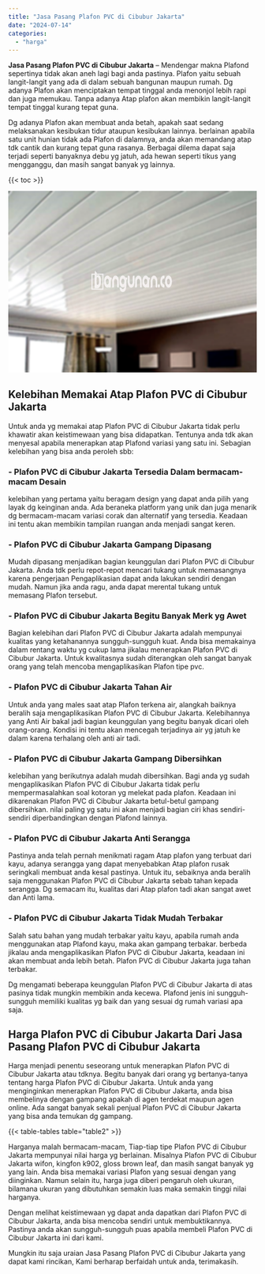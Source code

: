 ```yaml
---
title: "Jasa Pasang Plafon PVC di Cibubur Jakarta"
date: "2024-07-14"
categories: 
  - "harga"
---
```


**Jasa Pasang Plafon PVC di Cibubur Jakarta** – Mendengar makna Plafond sepertinya tidak akan aneh lagi bagi anda pastinya. Plafon yaitu sebuah langit-langit yang ada di dalam sebuah bangunan maupun rumah. Dg adanya Plafon akan menciptakan tempat tinggal anda menonjol lebih rapi dan juga memukau. Tanpa adanya Atap plafon akan membikin langit-langit tempat tinggal kurang tepat guna.

Dg adanya Plafon akan membuat anda betah, apakah saat sedang melaksanakan kesibukan tidur ataupun kesibukan lainnya. berlainan apabila satu unit hunian tidak ada Plafon di dalamnya, anda akan memandang atap tdk cantik dan kurang tepat guna rasanya. Berbagai dilema dapat saja terjadi seperti banyaknya debu yg jatuh, ada hewan seperti tikus yang mengganggu, dan masih sangat banyak yg lainnya.

{{< toc >}}

![Jasa Pasang Plafon PVC di Cibubur Jakarta](/images/flafond-pvc-murah08.png)

## Kelebihan Memakai Atap Plafon PVC di Cibubur Jakarta

Untuk anda yg memakai atap Plafon PVC di Cibubur Jakarta tidak perlu khawatir akan keistimewaan yang bisa didapatkan. Tentunya anda tdk akan menyesal apabila menerapkan atap Plafond variasi yang satu ini. Sebagian kelebihan yang bisa anda peroleh sbb:

### \- Plafon PVC di Cibubur Jakarta Tersedia Dalam bermacam-macam Desain

kelebihan yang pertama yaitu beragam design yang dapat anda pilih yang layak dg keinginan anda. Ada beraneka platform yang unik dan juga menarik dg bermacam-macam variasi corak dan alternatif yang tersedia. Keadaan ini tentu akan membikin tampilan ruangan anda menjadi sangat keren.

### \- Plafon PVC di Cibubur Jakarta Gampang Dipasang

Mudah dipasang menjadikan bagian keunggulan dari Plafon PVC di Cibubur Jakarta. Anda tdk perlu repot-repot mencari tukang untuk memasangnya karena pengerjaan Pengaplikasian dapat anda lakukan sendiri dengan mudah. Namun jika anda ragu, anda dapat merental tukang untuk memasang Plafon tersebut.

### \- Plafon PVC di Cibubur Jakarta Begitu Banyak Merk yg Awet

Bagian kelebihan dari Plafon PVC di Cibubur Jakarta adalah mempunyai kualitas yang ketahanannya sungguh-sungguh kuat. Anda bisa memakainya dalam rentang waktu yg cukup lama jikalau menerapkan Plafon PVC di Cibubur Jakarta. Untuk kwalitasnya sudah diterangkan oleh sangat banyak orang yang telah mencoba mengaplikasikan Plafon tipe pvc.

### \- Plafon PVC di Cibubur Jakarta Tahan Air

Untuk anda yang males saat atap Plafon terkena air, alangkah baiknya beralih saja mengaplikasikan Plafon PVC di Cibubur Jakarta. Kelebihannya yang Anti Air bakal jadi bagian keunggulan yang begitu banyak dicari oleh orang-orang. Kondisi ini tentu akan mencegah terjadinya air yg jatuh ke dalam karena terhalang oleh anti air tadi.

### \- Plafon PVC di Cibubur Jakarta Gampang Dibersihkan

kelebihan yang berikutnya adalah mudah dibersihkan. Bagi anda yg sudah mengaplikasikan Plafon PVC di Cibubur Jakarta tidak perlu mempermasalahkan soal kotoran yg melekat pada plafon. Keadaan ini dikarenakan Plafon PVC di Cibubur Jakarta betul-betul gampang dibersihkan. nilai paling yg satu ini akan menjadi bagian ciri khas sendiri-sendiri diperbandingkan dengan Plafond lainnya.

### \- Plafon PVC di Cibubur Jakarta Anti Serangga

Pastinya anda telah pernah menikmati ragam Atap plafon yang terbuat dari kayu, adanya serangga yang dapat menyebabkan Atap plafon rusak seringkali membuat anda kesal pastinya. Untuk itu, sebaiknya anda beralih saja menggunakan Plafon PVC di Cibubur Jakarta sebab tahan kepada serangga. Dg semacam itu, kualitas dari Atap plafon tadi akan sangat awet dan Anti lama.

### \- Plafon PVC di Cibubur Jakarta Tidak Mudah Terbakar

Salah satu bahan yang mudah terbakar yaitu kayu, apabila rumah anda menggunakan atap Plafond kayu, maka akan gampang terbakar. berbeda jikalau anda mengaplikasikan Plafon PVC di Cibubur Jakarta, keadaan ini akan membuat anda lebih betah. Plafon PVC di Cibubur Jakarta juga tahan terbakar.

Dg mengamati beberapa keunggulan Plafon PVC di Cibubur Jakarta di atas pasinya tidak mungkin membikin anda kecewa. Plafond jenis ini sungguh-sungguh memiliki kualitas yg baik dan yang sesuai dg rumah variasi apa saja.

## Harga Plafon PVC di Cibubur Jakarta Dari Jasa Pasang Plafon PVC di Cibubur Jakarta

Harga menjadi penentu seseorang untuk menerapkan Plafon PVC di Cibubur Jakarta atau tdknya. Begitu banyak dari orang yg bertanya-tanya tentang harga Plafon PVC di Cibubur Jakarta. Untuk anda yang menginginkan menerapkan Plafon PVC di Cibubur Jakarta, anda bisa membelinya dengan gampang apakah di agen terdekat maupun agen online. Ada sangat banyak sekali penjual Plafon PVC di Cibubur Jakarta yang bisa anda temukan dg gampang.

{{< table-tables table="table2" >}}

Harganya malah bermacam-macam, Tiap-tiap tipe Plafon PVC di Cibubur Jakarta mempunyai nilai harga yg berlainan. Misalnya Plafon PVC di Cibubur Jakarta wifon, kingfon k902, gloss brown leaf, dan masih sangat banyak yg yang lain. Anda bisa memakai variasi Plafon yang sesuai dengan yang diinginkan. Namun selain itu, harga juga diberi pengaruh oleh ukuran, bilamana ukuran yang dibutuhkan semakin luas maka semakin tinggi nilai harganya.

Dengan melihat keistimewaan yg dapat anda dapatkan dari Plafon PVC di Cibubur Jakarta, anda bisa mencoba sendiri untuk membuktikannya. Pastinya anda akan sungguh-sungguh puas apabila membeli Plafon PVC di Cibubur Jakarta ini dari kami.

Mungkin itu saja uraian Jasa Pasang Plafon PVC di Cibubur Jakarta yang dapat kami rincikan, Kami berharap berfaidah untuk anda, terimakasih.
